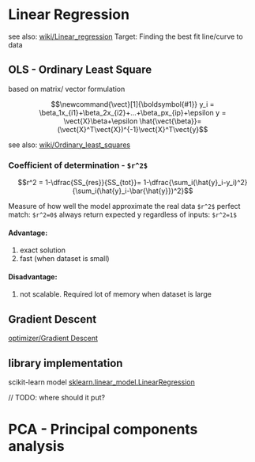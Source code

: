 # Linear Regression
see also:
[wiki/Linear_regression](https://en.wikipedia.org/wiki/Linear_regression)
Target: Finding the best fit line/curve to data
## OLS - Ordinary Least Square
based on matrix/ vector formulation
```math
\newcommand{\vect}[1]{\boldsymbol{#1}}
y_i = \beta_1x_{i1}+\beta_2x_{i2}+...+\beta_px_{ip}+\epsilon

y = \vect{X}\beta+\epsilon

\hat{\vect{\beta}}=(\vect{X}^T\vect{X})^{-1}\vect{X}^T\vect{y}
```
see also:
[wiki/Ordinary_least_squares](https://en.wikipedia.org/wiki/Ordinary_least_squares)
### Coefficient of determination - `$r^2$`
```math
r^2 = 1-\dfrac{SS_{res}}{SS_{tot}}= 1-\dfrac{\sum_i(\hat{y}_i-y_i)^2}{\sum_i(\hat{y}_i-\bar{\hat{y}})^2}
```
Measure of how well the model approximate the real data
`$r^2$`
perfect match: `$r^2=0$`
always return expected y regardless of inputs: `$r^2=1$`

#### Advantage:  
1. exact solution
2. fast (when dataset is small)
#### Disadvantage:  
1. not scalable. Required lot of memory when dataset is large
## Gradient Descent
[optimizer/Gradient Descent](../basic/optimizer.html#gradient-descent)


## library implementation
scikit-learn model
[sklearn.linear_model.LinearRegression](https://scikit-learn.org/stable/modules/generated/sklearn.linear_model.LinearRegression.html)

// TODO: where should it put?
# PCA - Principal components analysis
